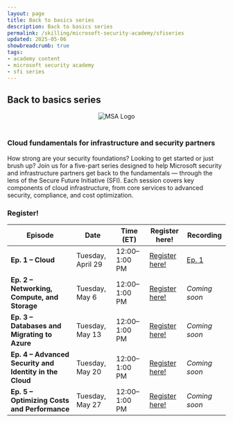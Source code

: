 ```yaml
---
layout: page
title: Back to basics series
description: Back to basics series
permalink: /skilling/microsoft-security-academy/sfiseries
updated: 2025-05-06
showbreadcrumb: true
tags: 
- academy content
- microsoft security academy
- sfi series
---
```


## Back to basics series


<div style="text-align: center;">
    <img src="https://wp.technologyreview.com/wp-content/uploads/2020/03/ms-securitylogostackedc-grayrgb-hero-copy-small_2-3.png" alt="MSA Logo" style="max-width: 100px; height: auto; margin-bottom: 20px;">
</div>


### Cloud fundamentals for infrastructure and security partners

How strong are your security foundations? Looking to get started or just brush up? Join us for a five-part series designed to help Microsoft security and infrastructure partners get back to the fundamentals — through the lens of the Secure Future Initiative (SFI). Each session covers key components of cloud infrastructure, from core services to advanced security, compliance, and cost optimization.

### Register!

| Episode | Date | Time (ET) | Register here! | Recording |
|--------|-------|------|-----------|--------------|
| **Ep. 1 – Cloud** | Tuesday, April 29 | 12:00–1:00 PM | [Register here!](https://msevents.microsoft.com/event?id=2569594811) | [Ep. 1](https://aka.ms/CloudBacktoBasicsEp1) |
| **Ep. 2 – Networking, Compute, and Storage** | Tuesday, May 6 | 12:00–1:00 PM | [Register here!](https://msevents.microsoft.com/event?id=1056828777) | *Coming soon* |
| **Ep. 3 – Databases and Migrating to Azure** | Tuesday, May 13 | 12:00–1:00 PM | [Register here!](https://msevents.microsoft.com/event?id=1152351275) | *Coming soon* |
| **Ep. 4 – Advanced Security and Identity in the Cloud** | Tuesday, May 20 | 12:00–1:00 PM | [Register here!](https://msevents.microsoft.com/event?id=3536886932) | *Coming soon* |
| **Ep. 5 – Optimizing Costs and Performance** | Tuesday, May 27 | 12:00–1:00 PM | [Register here!](https://msevents.microsoft.com/event?id=1436469917) | *Coming soon* |
